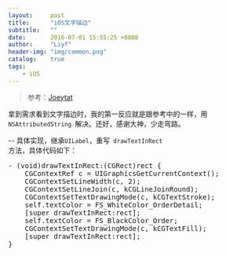 ```yaml
---
layout:     post
title:      "iOS文字描边"
subtitle:   ""
date:       2016-07-01 15:55:25 +0800
author:     "Liyf"
header-img: "img/common.png"
catalog:    true
tags: 
    - iOS
---
```

> 参考：[Joeytat](http://www.joeytat.com/post/ios/11.-ios-zhong-ru-he-gei-wen-zi-tian-jia-miao-bian) <br>

拿到需求看到文字描边时，我的第一反应就是跟参考中的一样，用<code> NSAttributedString </code>解决。还好，感谢大神，少走弯路。

--
具体实现，继承<code>UILabel</code>，重写<code> drawTextInRect </code>方法，具体代码如下：
<pre>
- (void)drawTextInRect:(CGRect)rect {
    CGContextRef c = UIGraphicsGetCurrentContext();
    CGContextSetLineWidth(c, 2);
    CGContextSetLineJoin(c, kCGLineJoinRound);
    CGContextSetTextDrawingMode(c, kCGTextStroke);
    self.textColor = FS_WhiteColor_OrderDetail;
    [super drawTextInRect:rect];
    self.textColor = FS_BlackColor_Order;
    CGContextSetTextDrawingMode(c, kCGTextFill);
    [super drawTextInRect:rect];
}
</pre>